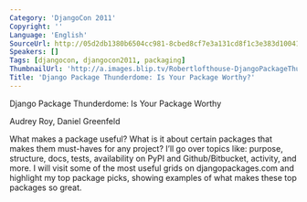 ```yaml
---
Category: 'DjangoCon 2011'
Copyright: ''
Language: 'English'
SourceUrl: http://05d2db1380b6504cc981-8cbed8cf7e3a131cd8f1c3e383d10041.r93.cf2.rackcdn.com/djangocon-2011/93_django-package-thunderdome-is-your-package-worthy.m4v
Speakers: []
Tags: [djangocon, djangocon2011, packaging]
ThumbnailUrl: 'http://a.images.blip.tv/Robertlofthouse-DjangoPackageThunderdomeIsYourPackageWorthy568-264.jpg'
Title: 'Django Package Thunderdome: Is Your Package Worthy?'
---
```

Django Package Thunderdome: Is Your Package Worthy

Audrey Roy, Daniel Greenfeld

What makes a package useful? What is it about certain packages that makes them
must-haves for any project? I’ll go over topics like: purpose, structure,
docs, tests, availability on PyPI and Github/Bitbucket, activity, and more. I
will visit some of the most useful grids on djangopackages.com and highlight
my top package picks, showing examples of what makes these top packages so
great.

